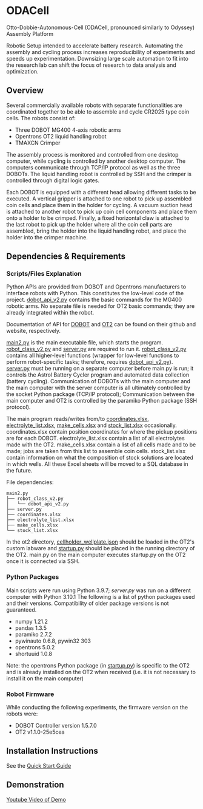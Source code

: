 # ODACell
Otto-Dobbie-Autonomous-Cell (ODACell, pronounced similarly to Odyssey) Assembly Platform

Robotic Setup intended to accelerate battery research. Automating the assembly and cycling process increases reproducibility of experiments and speeds up experimentation. Downsizing large scale automation to fit into the research lab can shift the focus of research to data analysis and optimization.  

## Overview
Several commercially available robots with separate functionalities are coordinated together to be able to assemble and cycle CR2025 type coin cells. The robots consist of:
- Three DOBOT MG400 4-axis robotic arms
- Opentrons OT2 liquid handling robot
- TMAXCN Crimper

The assembly process is monitored and controlled from one desktop computer, while cycling is controlled by another desktop computer. The computers communicate through TCP/IP protocol as well as the three DOBOTs. The liquid handling robot is controlled by SSH and the crimper is controlled through digital logic gates. 

Each DOBOT is equipped with a different head allowing different tasks to be executed. A vertical gripper is attached to one robot to pick up assembled coin cells and place them in the holder for cycling. A vacuum suction head is attached to another robot to pick up coin cell components and place them onto a holder to be crimped. Finally, a fixed horizontal claw is attached to the last robot to pick up the holder where all the coin cell parts are assembled, bring the holder into the liquid handling robot, and place the holder into the crimper machine.

## Dependencies & Requirements
### Scripts/Files Explanation
Python APIs are provided from DOBOT and Opentrons manufacturers to interface robots with Python. This constitutes the low-level code of the project. [dobot_api_v2.py](dobot_api_v2.py) contains the basic commands for the MG400 robotic arms. No separate file is needed for OT2 basic commands; they are already integrated within the robot.

Documentation of API for [DOBOT](https://github.com/Dobot-Arm/TCP-IP-Protocol/blob/master/README-EN.md) and [OT2](https://docs.opentrons.com/v2/) can be found on their github and website, respectively.

[main2.py](main2.py) is the main executable file, which starts the program. [robot_class_v2.py](robot_class_v2.py) and [server.py](server.py) are required to run it. [robot_class_v2.py](robot_class_v2.py) contains all higher-level functions (wrapper for low-level functions to perform robot-specific tasks; therefore, requires [dobot_api_v2.py](dobot_api_v2.py)). [server.py](server.py) must be running on a separate computer before main.py is run; it controls the Astrol Battery Cycler program and automated data collection (battery cycling). Communication of DOBOTs with the main computer and the main computer with the server computer is all ultimately controlled by the socket Python package (TCP/IP protocol); Communication between the main computer and OT2 is controlled by the paramiko Python package (SSH protocol).

The main program reads/writes from/to [coordinates.xlsx](./tables_coordinates/coordinates.xlsx), [electrolyte_list.xlsx](./tables_coordinates/electrolyte_list.xlsx), [make_cells.xlsx](./tables_coordinates/make_cells.xlsx) and [stock_list.xlsx](./tables_coordinates/stock_list.xlsx) occasionally. coordinates.xlsx contain position coordinates for where the pickup positions are for each DOBOT. electrolyte_list.xlsx contain a list of all electrolytes made with the OT2. make_cells.xlsx contain a list of all cells made and to be made; jobs are taken from this list to assemble coin cells. stock_list.xlsx contain information on what the composition of stock solutions are located in which wells. All these Excel sheets will be moved to a SQL database in the future. 

File dependencies:
```
main2.py
├── robot_class_v2.py
│   └── dobot_api_v2.py
├── server.py
├── coordinates.xlsx
├── electrolyte_list.xlsx
├── make_cells.xlsx
└── stock_list.xlsx
```

In the ot2 directory, [cellholder_wellplate.json](./ot2/cellholder_wellplate.json) should be loaded in the OT2's custom labware and [startup.py](./ot2/startup.py) should be placed in the running directory of the OT2. main.py on the main computer executes startup.py on the OT2 once it is connected via SSH.
### Python Packages
Main scripts were run using Python 3.9.7; *server.py* was run on a different computer with Python 3.10.1
The following is a list of python packages used and their versions. Compatibility of older package versions is not guaranteed.
- numpy 1.21.2
- pandas 1.3.5
- paramiko 2.7.2
- pywinauto 0.6.8, pywin32 303
- opentrons 5.0.2
- shortuuid 1.0.8

Note: the opentrons Python package (in [startup.py](./ot2/startup.py)) is specific to the OT2 and is already installed on the OT2 when received (i.e. it is not necessary to install it on the main computer)
### Robot Firmware
While conducting the following experiments, the firmware version on the robots were:
- DOBOT Controller version 1.5.7.0
- OT2 v1.1.0-25e5cea
## Installation Instructions
See the [Quick Start Guide](quickstart.md)
## Demonstration
[Youtube Video of Demo](https://youtu.be/r_yq-H4orKE)
